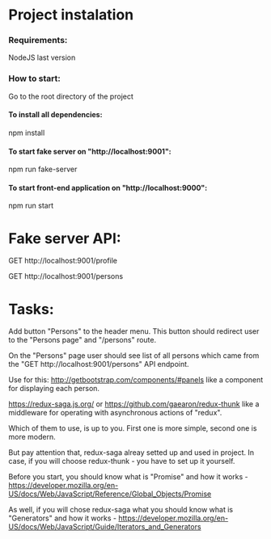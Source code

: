 # Project instalation

### Requirements:

NodeJS last version

### How to start:

Go to the root directory of the project

#### To install all dependencies:
npm install

#### To start fake server on "http://localhost:9001":
npm run fake-server

#### To start front-end application on "http://localhost:9000":
npm run start

# Fake server API:

GET http://localhost:9001/profile

GET http://localhost:9001/persons


# Tasks:
Add button "Persons" to the header menu. This button should redirect user to the "Persons page" and "/persons" route.

On the "Persons" page user should see list of all persons which came from the "GET http://localhost:9001/persons" API endpoint.

Use for this:
http://getbootstrap.com/components/#panels like a component for displaying each person.

https://redux-saga.js.org/ or https://github.com/gaearon/redux-thunk like a middleware for operating with asynchronous actions of "redux".

Which of them to use, is up to you. First one is more simple, second one is more modern.

But pay attention that, redux-saga alreay setted up and used in project. In case, if you will choose redux-thunk - you have to set up it yourself.

Before you start, you should know what is "Promise" and how it works - https://developer.mozilla.org/en-US/docs/Web/JavaScript/Reference/Global_Objects/Promise

As well, if you will chose redux-saga what you should know what is "Generators" and how it works - https://developer.mozilla.org/en-US/docs/Web/JavaScript/Guide/Iterators_and_Generators
